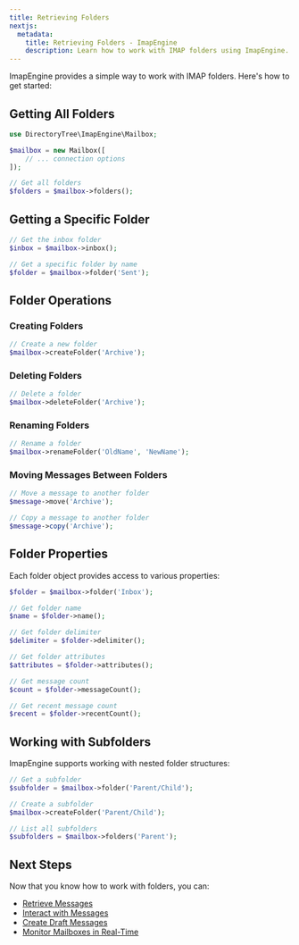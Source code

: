 ```yaml
---
title: Retrieving Folders
nextjs:
  metadata:
    title: Retrieving Folders - ImapEngine
    description: Learn how to work with IMAP folders using ImapEngine. Discover how to list, create, delete, and manage email folders in your PHP application.
---
```


ImapEngine provides a simple way to work with IMAP folders. Here's how to get started:

## Getting All Folders

```php
use DirectoryTree\ImapEngine\Mailbox;

$mailbox = new Mailbox([
    // ... connection options
]);

// Get all folders
$folders = $mailbox->folders();
```

## Getting a Specific Folder

```php
// Get the inbox folder
$inbox = $mailbox->inbox();

// Get a specific folder by name
$folder = $mailbox->folder('Sent');
```

## Folder Operations

### Creating Folders

```php
// Create a new folder
$mailbox->createFolder('Archive');
```

### Deleting Folders

```php
// Delete a folder
$mailbox->deleteFolder('Archive');
```

### Renaming Folders

```php
// Rename a folder
$mailbox->renameFolder('OldName', 'NewName');
```

### Moving Messages Between Folders

```php
// Move a message to another folder
$message->move('Archive');

// Copy a message to another folder
$message->copy('Archive');
```

## Folder Properties

Each folder object provides access to various properties:

```php
$folder = $mailbox->folder('Inbox');

// Get folder name
$name = $folder->name();

// Get folder delimiter
$delimiter = $folder->delimiter();

// Get folder attributes
$attributes = $folder->attributes();

// Get message count
$count = $folder->messageCount();

// Get recent message count
$recent = $folder->recentCount();
```

## Working with Subfolders

ImapEngine supports working with nested folder structures:

```php
// Get a subfolder
$subfolder = $mailbox->folder('Parent/Child');

// Create a subfolder
$mailbox->createFolder('Parent/Child');

// List all subfolders
$subfolders = $mailbox->folders('Parent');
```

## Next Steps

Now that you know how to work with folders, you can:

- [Retrieve Messages](/docs/usage/retrieving-messages)
- [Interact with Messages](/docs/usage/interacting-with-messages)
- [Create Draft Messages](/docs/usage/creating-draft-messages)
- [Monitor Mailboxes in Real-Time](/docs/usage/real-time-monitoring)
